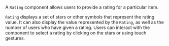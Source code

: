A `Rating` component allows users to provide a rating for a particular item.

`Rating` displays a set of stars or other symbols that represent the rating value. It can also display the value represented by the `Rating`, as well as the number of users who have given a rating. Users can interact with the component to select a rating by clicking on the stars or using touch gestures.
